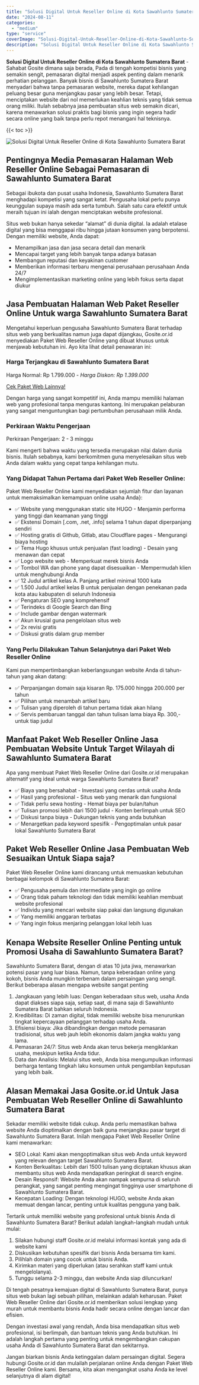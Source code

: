 ```yaml
---
title: "Solusi Digital Untuk Reseller Online di Kota Sawahlunto Sumatera Barat"
date: "2024-08-11"
categories: 
  - "medium"
type: "service"
coverImage: "Solusi-Digital-Untuk-Reseller-Online-di-Kota-Sawahlunto-Sumatera-Barat.png"
description: "Solusi Digital Untuk Reseller Online di Kota Sawahlunto Sumatera Barat. Jangan biarkan bisnis Anda ketinggalan dalam persaingan digital. Segera hubungi Gosit..."
---
```


**Solusi Digital Untuk Reseller Online di Kota Sawahlunto Sumatera Barat** - Sahabat Gosite dimana saja berada, Pada di tengah kompetisi bisnis yang semakin sengit, pemasaran digital menjadi aspek penting dalam menarik perhatian pelanggan. Banyak bisnis di Sawahlunto Sumatera Barat menyadari bahwa tanpa pemasaran website, mereka dapat kehilangan peluang besar guna menjangkau pasar yang lebih besar. Tetapi, menciptakan website dari nol memerlukan keahlian teknis yang tidak semua orang miliki. Itulah sebabnya jasa pembuatan situs web semakin dicari, karena menawarkan solusi praktis bagi bisnis yang ingin segera hadir secara online yang baik tanpa perlu repot menangani hal teknisnya.

{{< toc >}}

![Solusi Digital Untuk Reseller Online di Kota Sawahlunto Sumatera Barat](/images/medium/Solusi-Digital-Untuk-Reseller-Online-di-Kota-Sawahlunto-Sumatera-Barat.png)

## Pentingnya Media Pemasaran Halaman Web Reseller Online Sebagai Pemasaran di Sawahlunto Sumatera Barat

Sebagai ibukota dan pusat usaha Indonesia, Sawahlunto Sumatera Barat menghadapi kompetisi yang sangat ketat. Pengusaha lokal perlu punya keunggulan supaya masih ada serta tumbuh. Salah satu cara efektif untuk meraih tujuan ini ialah dengan menciptakan website profesional.

Situs web bukan hanya sekedar “alamat” di dunia digital. Ia adalah etalase digital yang bisa menggapai ribu hingga jutaan konsumen yang berpotensi. Dengan memiliki website, Anda dapat:

- Menampilkan jasa dan jasa secara detail dan menarik
- Mencapai target yang lebih banyak tanpa adanya batasan
- Membangun reputasi dan keyakinan customer
- Memberikan informasi terbaru mengenai perusahaan perusahaan Anda 24/7
- Mengimplementasikan marketing online yang lebih fokus serta dapat diukur

## Jasa Pembuatan Halaman Web Paket Reseller Online Untuk warga Sawahlunto Sumatera Barat

Mengetahui keperluan pengusaha Sawahlunto Sumatera Barat terhadap situs web yang berkualitas namun juga dapat dijangkau, Gosite.or.id menyediakan Paket Web Reseller Online yang dibuat khusus untuk menjawab kebutuhan ini. Ayo kita lihat detail penawaran ini:

### Harga Terjangkau di Sawahlunto Sumatera Barat

<a class="cta-button">Harga Normal: Rp 1.799.000 - <em>Harga Diskon: Rp 1.399.000</em></a>

<a href="/jasa-web/" class="cta-button">Cek Paket Web Lainnya!</a>

Dengan harga yang sangat kompetitif ini, Anda mampu memiliki halaman web yang profesional tanpa menguras kantong. Ini merupakan pelaburan yang sangat menguntungkan bagi pertumbuhan perusahaan milik Anda.

### Perkiraan Waktu Pengerjaan

Perkiraan Pengerjaan: 2 - 3 minggu

Kami mengerti bahwa waktu yang tersedia merupakan nilai dalam dunia bisnis. Itulah sebabnya, kami berkomitmen guna menyelesaikan situs web Anda dalam waktu yang cepat tanpa kehilangan mutu.

### Yang Didapat Tahun Pertama dari Paket Web Reseller Online:

Paket Web Reseller Online kami menyediakan sejumlah fitur dan layanan untuk memaksimalkan kemampuan online usaha Anda}:

- ✅ Website yang menggunakan static site HUGO - Menjamin performa yang tinggi dan keamanan yang tinggi
- ✅ Ekstensi Domain \[.com, .net, .info\] selama 1 tahun dapat diperpanjang sendiri
- ✅ Hosting gratis di Github, Gitlab, atau Cloudflare pages - Mengurangi biaya hosting
- ✅ Tema Hugo khusus untuk penjualan (fast loading) - Desain yang menawan dan cepat
- ✅ Logo website web - Memperkuat merek bisnis Anda
- ✅ Tombol WA dan phone yang dapat disesuaikan - Mempermudah klien untuk menghubungi Anda
- ✅ 12 Judul artikel kelas A. Panjang artikel minimal 1000 kata
- ✅ 1.500 Judul artikel kelas B untuk penjualan dengan penekanan pada kota atau kabupaten di seluruh Indonesia
- ✅ Pengaturan SEO yang komprehensif
- ✅ Terindeks di Google Search dan Bing
- ✅ Include gambar dengan watermark
- ✅ Akun krusial guna pengelolaan situs web
- ✅ 2x revisi gratis
- ✅ Diskusi gratis dalam grup member

### Yang Perlu Dilakukan Tahun Selanjutnya dari Paket Web Reseller Online

Kami pun mempertimbangkan keberlangsungan website Anda di tahun-tahun yang akan datang:

- ✅ Perpanjangan domain saja kisaran Rp. 175.000 hingga 200.000 per tahun
- ✅ Pilihan untuk menambah artikel baru
- ✅ Tulisan yang diperoleh di tahun pertama tidak akan hilang
- ✅ Servis pembaruan tanggal dan tahun tulisan lama biaya Rp. 300,- untuk tiap judul

## Manfaat Paket Web Reseller Online Jasa Pembuatan Website Untuk Target Wilayah di Sawahlunto Sumatera Barat

Apa yang membuat Paket Web Reseller Online dari Gosite.or.id merupakan alternatif yang ideal untuk warga Sawahlunto Sumatera Barat?

- ✅ Biaya yang bersahabat - Investasi yang cerdas untuk usaha Anda
- ✅ Hasil yang profesional - Situs web yang menarik dan fungsional
- ✅ Tidak perlu sewa hosting - Hemat biaya per bulan/tahun
- ✅ Tulisan promosi lebih dari 1500 judul - Konten berlimpah untuk SEO
- ✅ Diskusi tanpa biaya - Dukungan teknis yang anda butuhkan
- ✅ Menargetkan pada keyword spesifik - Pengoptimalan untuk pasar lokal Sawahlunto Sumatera Barat

## Paket Web Reseller Online Jasa Pembuatan Web Sesuaikan Untuk Siapa saja?

Paket Web Reseller Online kami dirancang untuk memuaskan kebutuhan berbagai kelompok di Sawahlunto Sumatera Barat:

- ✅ Pengusaha pemula dan intermediate yang ingin go online
- ✅ Orang tidak paham teknologi dan tidak memiliki keahlian membuat website profesional
- ✅ Individu yang mencari website siap pakai dan langsung digunakan
- ✅ Yang memiliki anggaran terbatas
- ✅ Yang ingin fokus menjaring pelanggan lokal lebih luas

## Kenapa Website Reseller Online Penting untuk Promosi Usaha di Sawahlunto Sumatera Barat?

Sawahlunto Sumatera Barat, dengan di atas 10 juta jiwa, menawarkan potensi pasar yang luar biasa. Namun, tanpa keberadaan online yang kokoh, bisnis Anda mungkin terbenam dalam persaingan yang sengit. Berikut beberapa alasan mengapa website sangat penting

1. Jangkauan yang lebih luas: Dengan keberadaan situs web, usaha Anda dapat diakses siapa saja, setiap saat, di mana saja di Sawahlunto Sumatera Barat bahkan seluruh Indonesia.
2. Kredibilitas: Di zaman digital, tidak memiliki website bisa menurunkan tingkat kepercayaan pelanggan terhadap usaha Anda.
3. Efisiensi biaya: Jika dibandingkan dengan metode pemasaran tradisional, situs web jauh lebih ekonomis dalam jangka waktu yang lama.
4. Pemasaran 24/7: Situs web Anda akan terus bekerja mengiklankan usaha, meskipun ketika Anda tidur.
5. Data dan Analisis: Melalui situs web, Anda bisa mengumpulkan informasi berharga tentang tingkah laku konsumen untuk pengambilan keputusan yang lebih baik.

## Alasan Memakai Jasa Gosite.or.id Untuk Jasa Pembuatan Web Reseller Online di Sawahlunto Sumatera Barat

Sekadar memiliki website tidak cukup. Anda perlu memastikan bahwa website Anda dioptimalkan dengan baik guna menjangkau pasar target di Sawahlunto Sumatera Barat. Inilah mengapa Paket Web Reseller Online kami menawarkan:

- SEO Lokal: Kami akan mengoptimalkan situs web Anda untuk keyword yang relevan dengan target Sawahlunto Sumatera Barat.
- Konten Berkualitas: Lebih dari 1500 tulisan yang diciptakan khusus akan membantu situs web Anda mendapatkan peringkat di search engine.
- Desain Responsif: Website Anda akan nampak sempurna di seluruh perangkat, yang sangat penting mengingat tingginya user smartphone di Sawahlunto Sumatera Barat.
- Kecepatan Loading: Dengan teknologi HUGO, website Anda akan memuat dengan lancar, penting untuk kualitas pengguna yang baik.

Tertarik untuk memiliki website yang profesional untuk bisnis Anda di Sawahlunto Sumatera Barat? Berikut adalah langkah-langkah mudah untuk mulai:

1. Silakan hubungi staff Gosite.or.id melalui informasi kontak yang ada di website kami
2. Diskusikan kebutuhan spesifik dari bisnis Anda bersama tim kami.
3. Pilihlah domain yang cocok untuk bisnis Anda.
4. Kirimkan materi yang diperlukan (atau serahkan staff kami untuk mengelolanya).
5. Tunggu selama 2-3 minggu, dan website Anda siap diluncurkan!

Di tengah pesatnya kemajuan digital di Sawahlunto Sumatera Barat, punya situs web bukan lagi sebuah pilihan, melainkan adalah keharusan. Paket Web Reseller Online dari Gosite.or.id memberikan solusi lengkap yang murah untuk membantu bisnis Anda hadir secara online dengan lancar dan efisien.

Dengan investasi awal yang rendah, Anda bisa mendapatkan situs web profesional, isi berlimpah, dan bantuan teknis yang Anda butuhkan. Ini adalah langkah pertama yang penting untuk mengembangkan cakupan usaha Anda di Sawahlunto Sumatera Barat dan sekitarnya.

Jangan biarkan bisnis Anda ketinggalan dalam persaingan digital. Segera hubungi Gosite.or.id dan mulailah perjalanan online Anda dengan Paket Web Reseller Online kami. Bersama, kita akan mengangkat usaha Anda ke level selanjutnya di alam digital!